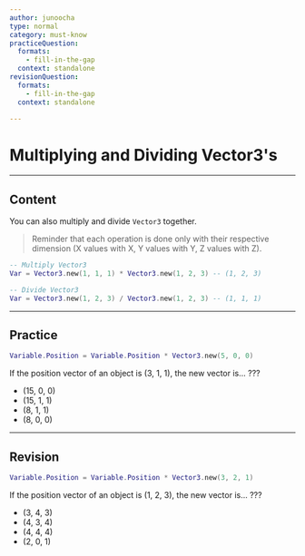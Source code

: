 ```yaml
---
author: junoocha
type: normal
category: must-know
practiceQuestion:
  formats:
    - fill-in-the-gap
  context: standalone
revisionQuestion:
  formats:
    - fill-in-the-gap
  context: standalone

---
```


# Multiplying and Dividing Vector3's
---

## Content

You can also multiply and divide `Vector3` together. 

> Reminder that each operation is done only with their respective dimension (X values with X, Y values with Y, Z values with Z).

```lua
-- Multiply Vector3
Var = Vector3.new(1, 1, 1) * Vector3.new(1, 2, 3) -- (1, 2, 3)

-- Divide Vector3
Var = Vector3.new(1, 2, 3) / Vector3.new(1, 2, 3) -- (1, 1, 1)
```

---

## Practice

```lua
Variable.Position = Variable.Position * Vector3.new(5, 0, 0)
```
If the position vector of an object is (3, 1, 1), the new vector is... ???
- (15, 0, 0)
- (15, 1, 1)
- (8, 1, 1)
- (8, 0, 0)

---

## Revision

```lua
Variable.Position = Variable.Position * Vector3.new(3, 2, 1)
```
If the position vector of an object is (1, 2, 3), the new vector is... ???
- (3, 4, 3)
- (4, 3, 4)
- (4, 4, 4)
- (2, 0, 1)